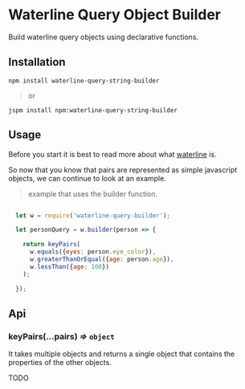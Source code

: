 # Waterline Query Object Builder

Build waterline query objects using declarative functions.

## Installation

`npm install waterline-query-string-builder`

> or

`jspm install npm:waterline-query-string-builder`

## Usage

Before you start it is best to read more about what
[waterline](https://github.com/balderdashy/waterline-docs/blob/master/queries/query-language.md)
is.

So now that you know that pairs are represented as simple javascript objects,
we can continue to look at an example.

> example that uses the builder function.

```js

  let w = require('waterline-query-builder');

  let personQuery = w.builder(person => {

    return keyPairs(
      w.equals({eyes: person.eye_color}),
      w.greaterThanOrEqual({age: person.age}),
      w.lessThan({age: 100})
    );

  });

```

## Api

### keyPairs(...pairs) *=>* `object`

It takes multiple objects and returns a single object that contains the
properties of the other objects.

TODO
